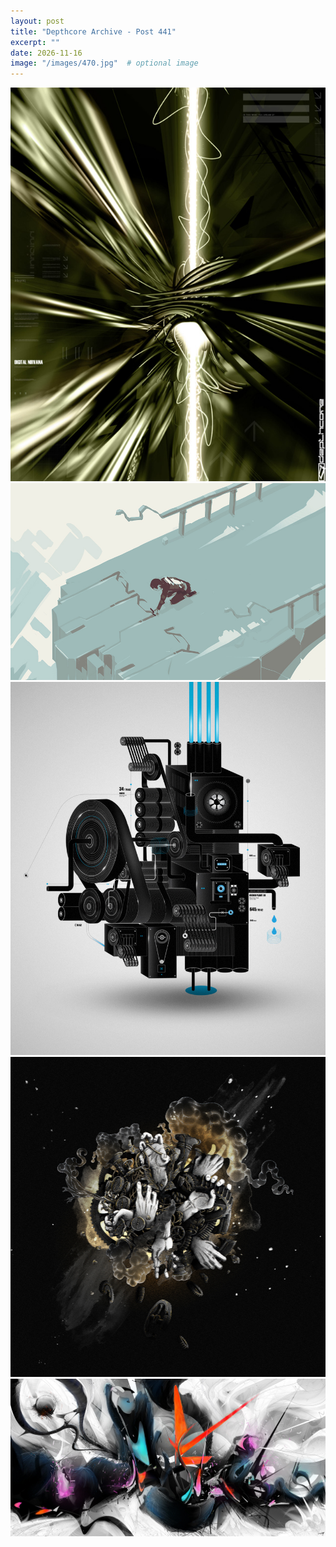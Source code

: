 ```yaml
---
layout: post
title: "Depthcore Archive - Post 441"
excerpt: ""
date: 2026-11-16
image: "/images/470.jpg"  # optional image
---
```


<img src="/images/470.jpg">
<img src="/images/4700.jpg" alt="4700.jpg"/>
<img src="/images/4701.jpg" alt="4701.jpg"/>
<img src="/images/4702.jpg" alt="4702.jpg"/>
<img src="/images/4706.jpg" alt="4706.jpg"/>
